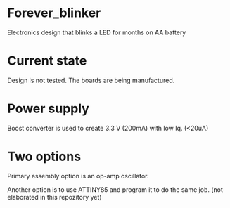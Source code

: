# Forever_blinker
Electronics design that blinks a LED for months on AA battery

# Current state
Design is not tested. The boards are being manufactured.

# Power supply
Boost converter is used to create 3.3 V (200mA) with low Iq. (<20uA)

# Two options
Primary assembly option is an op-amp oscillator.

Another option is to use ATTINY85 and program it to do the same job. (not elaborated in this repozitory yet)
